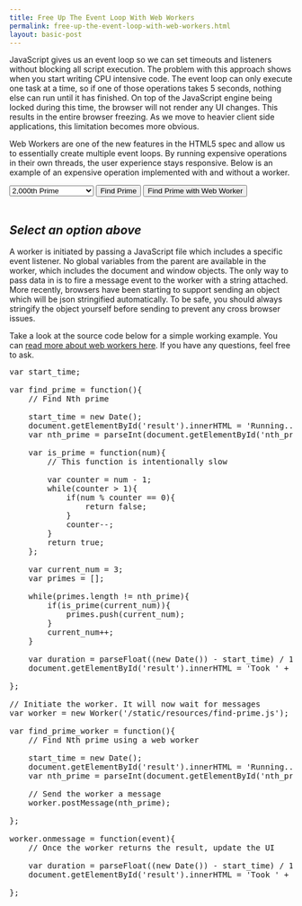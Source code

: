 ```yaml
---
title: Free Up The Event Loop With Web Workers
permalink: free-up-the-event-loop-with-web-workers.html
layout: basic-post
---
```


JavaScript gives us an event loop so we can set timeouts and listeners without blocking all script execution. The problem with this approach shows when you start writing CPU intensive code. The event loop can only execute one task at a time, so if one of those operations takes 5 seconds, nothing else can run until it has finished. On top of the JavaScript engine being locked during this time, the browser will not render any UI changes. This results in the entire browser freezing. As we move to heavier client side applications, this limitation becomes more obvious.

Web Workers are one of the new features in the HTML5 spec and allow us to essentially create multiple event loops. By running expensive operations in their own threads, the user experience stays responsive. Below is an example of an expensive operation implemented with and without a worker.


<div>
    <select id='nth_prime' class='form-control' style='width: 150px; display: inline-block;'>
        <option value='2000'>2,000th Prime</option>
        <option value='4000'>4,000th Prime</option>
        <option value='6000'>6,000th Prime</option>
        <option value='8000'>8,000th Prime</option>
    </select>
    <input type='button' value='Find Prime' onclick='find_prime()' class='btn btn-default'/>
    <input type='button' value='Find Prime with Web Worker' onclick='find_prime_worker()' class='btn btn-default'/><br/><br/>
    <h2><div id='result'><em>Select an option above</em></div></h2>
</div>


A worker is initiated by passing a JavaScript file which includes a specific event listener. No global variables from the parent are available in the worker, which includes the document and window objects. The only way to pass data in is to fire a message event to the worker with a string attached. More recently, browsers have been starting to support sending an object which will be json stringified automatically. To be safe, you should always stringify the object yourself before sending to prevent any cross browser issues.

Take a look at the source code below for a simple working example. You can [read more about web workers here](https://developer.mozilla.org/en-US/docs/Web/API/Web_Workers_API/Using_web_workers). If you have any questions, feel free to ask.

<script>
    
    var start_time;
    
    var find_prime = function(){
        // Find Nth prime
        
        start_time = new Date();
        document.getElementById('result').innerHTML = 'Running...';
        var nth_prime = parseInt(document.getElementById('nth_prime').value, 10);
        
        var is_prime = function(num){
            // This function is intentionally slow
            
            var counter = num - 1;
            while(counter > 1){
                if(num % counter == 0){
                    return false;
                }
                counter--;
            }
            return true;
        };
        
        var current_num = 3;
        var primes = [];
        
        while(primes.length != nth_prime){
            if(is_prime(current_num)){
                primes.push(current_num);
            }
            current_num++;
        }
        
        var duration = parseFloat((new Date()) - start_time) / 1000;
        document.getElementById('result').innerHTML = 'Took ' + duration + ' seconds';
        
    };
    
    // Initiate the worker. It will now wait for messages
    var worker = new Worker('/static/resources/find-prime.js');
    
    var find_prime_worker = function(){
        // Find Nth prime using a web worker
        
        start_time = new Date();
        document.getElementById('result').innerHTML = 'Running...';
        var nth_prime = parseInt(document.getElementById('nth_prime').value, 10);
        
        // Send the worker a message
        worker.postMessage(nth_prime);
        
    };
    
    worker.onmessage = function(event){
        // Once the worker returns the result, update the UI
        
        var duration = parseFloat((new Date()) - start_time) / 1000;
        document.getElementById('result').innerHTML = 'Took ' + duration + ' seconds';
        
    };

</script>

<pre>
var start_time;

var find_prime = function(){
    // Find Nth prime
    
    start_time = new Date();
    document.getElementById('result').innerHTML = 'Running...';
    var nth_prime = parseInt(document.getElementById('nth_prime').value, 10);
    
    var is_prime = function(num){
        // This function is intentionally slow
        
        var counter = num - 1;
        while(counter > 1){
            if(num % counter == 0){
                return false;
            }
            counter--;
        }
        return true;
    };
    
    var current_num = 3;
    var primes = [];
    
    while(primes.length != nth_prime){
        if(is_prime(current_num)){
            primes.push(current_num);
        }
        current_num++;
    }
    
    var duration = parseFloat((new Date()) - start_time) / 1000;
    document.getElementById('result').innerHTML = 'Took ' + duration + ' seconds';
    
};

// Initiate the worker. It will now wait for messages
var worker = new Worker('/static/resources/find-prime.js');

var find_prime_worker = function(){
    // Find Nth prime using a web worker
    
    start_time = new Date();
    document.getElementById('result').innerHTML = 'Running...';
    var nth_prime = parseInt(document.getElementById('nth_prime').value, 10);
    
    // Send the worker a message
    worker.postMessage(nth_prime);
    
};

worker.onmessage = function(event){
    // Once the worker returns the result, update the UI
    
    var duration = parseFloat((new Date()) - start_time) / 1000;
    document.getElementById('result').innerHTML = 'Took ' + duration + ' seconds';
    
};
</pre>


